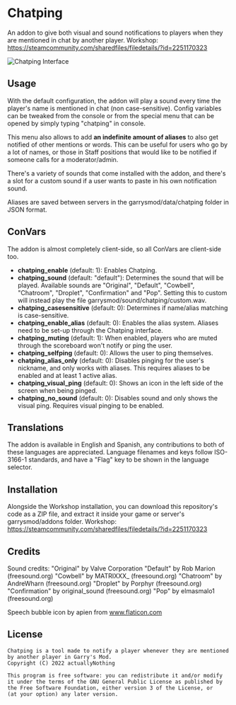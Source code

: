 #  Chatping
An addon to give both visual and sound notifications to players when they are mentioned in chat by another player.
Workshop: https://steamcommunity.com/sharedfiles/filedetails/?id=2251170323

![Chatping Interface](https://i.imgur.com/T45CdRY.jpeg)

## Usage

With the default configuration, the addon will play a sound every time the player's name is mentioned in chat (non case-sensitive). Config variables can be tweaked from the console or from the special menu that can be opened by simply typing "chatping" in console.

This menu also allows to add **an indefinite amount of aliases** to also get notified of other mentions or words. This can be useful for users who go by a lot of names, or those in Staff positions that would like to be notified if someone calls for a moderator/admin.

There's a variety of sounds that come installed with the addon, and there's a slot for a custom sound if a user wants to paste in his own notification sound.

Aliases are saved between servers in the garrysmod/data/chatping folder in JSON format.

## ConVars
The addon is almost completely client-side, so all ConVars are client-side too.

- **chatping_enable** (default: 1): Enables Chatping.
- **chatping_sound** (default: "default"): Determines the sound that will be played. Available sounds are "Original", "Default", "Cowbell", "Chatroom", "Droplet", "Confirmation" and "Pop". Setting this to custom will instead play the file garrysmod/sound/chatping/custom.wav.
- **chatping_casesensitive** (default: 0): Determines if name/alias matching is case-sensitive.
- **chatping_enable_alias** (default: 0): Enables the alias system. Aliases need to be set-up through the Chatping interface.
- **chatping_muting** (default: 1): When enabled, players who are muted through the scoreboard won't notify or ping the user.
- **chatping_selfping** (default: 0): Allows the user to ping themselves.
- **chatping_alias_only** (default: 0): Disables pinging for the user's nickname, and only works with aliases. This requires aliases to be enabled and at least 1 active alias.
- **chatping_visual_ping** (default: 0): Shows an icon in the left side of the screen when being pinged.
- **chatping_no_sound** (default: 0): Disables sound and only shows the visual ping. Requires visual pinging to be enabled.

## Translations

The addon is available in English and Spanish, any contributions to both of these languages are appreciated.
Language filenames and keys follow ISO-3166-1 standards, and have a "Flag" key to be shown in the language selector.

## Installation

Alongside the Workshop installation, you can download this repository's code as a ZIP file, and extract it inside your game or server's garrysmod/addons folder.
Workshop: https://steamcommunity.com/sharedfiles/filedetails/?id=2251170323

## Credits

Sound credits:
    "Original" by Valve Corporation
    "Default" by Rob Marion (freesound.org)
    "Cowbell" by MATRIXXX_ (freesound.org)
    "Chatroom" by AndreWharn (freesound.org)
    "Droplet" by Porphyr (freesound.org)
    "Confirmation" by original_sound (freesound.org)
    "Pop" by elmasmalo1 (freesound.org)

Speech bubble icon by apien from www.flaticon.com

## License

    Chatping is a tool made to notify a player whenever they are mentioned by another player in Garry's Mod.
    Copyright (C) 2022 actuallyNothing

    This program is free software: you can redistribute it and/or modify
    it under the terms of the GNU General Public License as published by
    the Free Software Foundation, either version 3 of the License, or
    (at your option) any later version.
